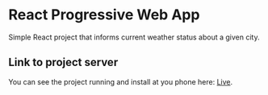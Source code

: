 # React Progressive Web App

Simple React project that informs current weather status about a given city.

## Link to project server

You can see the project running and install at you phone here: [Live](https://vigorous-johnson-e9ac08.netlify.app).
